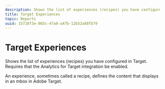 ```yaml
---
description: Shows the list of experiences (recipes) you have configured in Target. Requires that the Analytics for Target integration be enabled.
title: Target Experiences
topic: Reports
uuid: 15728f3e-003c-47a0-a47b-12b52a88fb79
---
```


# Target Experiences

Shows the list of experiences (recipes) you have configured in Target. Requires that the Analytics for Target integration be enabled.

An experience, sometimes called a recipe, defines the content that displays in an mbox in Adobe Target.
